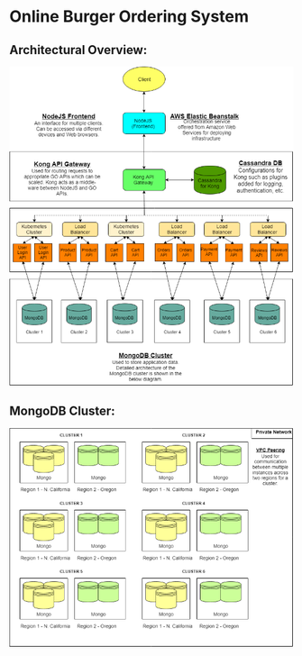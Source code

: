 # Online Burger Ordering System

## Architectural Overview:
![Architecture Image](https://github.com/Nitish-Joshi/Burger-Ordering-System/blob/master/Documentation/Online%20Burger%20System%20Architecture.png)

## MongoDB Cluster:
![MongoDB Cluster Image](https://github.com/Nitish-Joshi/Burger-Ordering-System/blob/master/Documentation/MongoDB%20Cluster%20Diagram.png)
